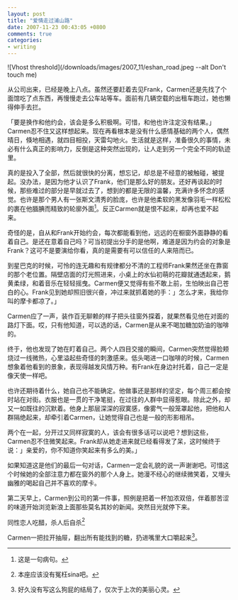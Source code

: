 ```yaml
---
layout: post
title: "爱情走过浦山路"
date: 2007-11-23 00:43:05 +0800
comments: true
categories:
- writing
---
```


![Vhost threshold](/downloads/images/2007_11/eshan_road.jpeg --alt Don't touch me)

从公司出来，已经是晚上八点。虽然还要赶着去见Frank，Carmen还是先找了个面馆吃了点东西，再慢慢走去公车站等车。面前有几辆空载的出租车跑过，她也懒得伸手去拦。

「要是换作和他约会，该会是多么积极啊。可惜，和他也许注定没有结果。」Carmen忍不住又这样想起来。现在再看根本是没有什么感情基础的两个人，偶然晴日，倏地相遇，就四目相投，天雷勾地火。生活就是这样，准备很久的事情，未必有什么真正的影响力，反倒是这种突然出现的，让人走到另一个完全不同的轨迹里。

真的是投入了全部，然后就很快的分离，想忘记，却总是不经意的被触碰，被提起。没办法，是因为他才认识了Frank，他们是那么好的朋友。还好再谈起的时候，那些难过的部分是早就过去了，想到的都是无限的温馨，充满许多怀念的感觉。也许是那个男人有一张斯文清秀的脸庞，也许是他柔软的黑发像羽毛一样松松的裹在他腼腆而精致的轮廓外面[^1]。反正Carmen就是恨不起来，却再也爱不起来。

奇怪的是，自从和Frank开始约会，每次都能看到他，远远的在橱窗外面静静的看着自己。是还在意着自己吗？可当初提出分手的是他啊，难道是因为约会的对象是Frank？这可不是要演给你看，真的是需要有可以信任的人来陪而已。

到星巴克的时候，可怜的连无趣和有规律都分不清的工程师Frank果然还坐在靠窗的那个老位置。隔壁店面的灯光照进来，小桌上的水仙初萌的花瓣就通透起来，鹅黄柔绿，和着音乐在轻轻摇曳。Carmen便又觉得有些不敢上前，生怕映出自己苍白的心。Frank见到她却照旧很兴奋，冲过来就抓着她的手：」怎么才来，我给你叫的摩卡都凉了。」

Carmen应了一声，装作百无聊赖的样子把头往窗外探着，就果然看见他在对面的路灯下面。哎，只有他知道，可以选的话，Carmen是从来不喝加糖加奶油的咖啡的。

终于，他也发现了她在盯着自己。两个人四目交接的瞬间，Carmen突然觉得脸颊烧过一线微热，心里溢起些奇怪的刺激感来。低头喝进一口咖啡的时候，Carmen想象着他看到的景象，表现得越发风情万种。有Frank在身边衬托着，自己一定是像天使一样吧。

也许还期待着什么，她自己也不能确定。他做事还是那样的坚定，每个周三都会按时站在对街。衣服也是一贯的干净笔挺，在过往的人群中显得惹眼。除此之外，却又一如既往的沉默着。他身上那层深深的寂寞感，像雾气一般笼罩起他，把他和人群隔绝起来，却牵引着Carmen，让她觉得自己也是一般的形影相吊。

两个在一起，分开过又同样寂寞的人，该会有很多话可以说吧？想到这些，Carmen忍不住微笑起来。Frank却从她走进来就已经看得发了呆，这时候终于说：」亲爱的，你不知道你笑起来有多么的美。」

如果知道这是他们的最后一句对话，Carmen一定会礼貌的说一声谢谢吧。可惜这个时候她的全部注意力都在窗外的那个人身上。她漫不经心的继续微笑着，又埋头幽雅的喝起自己并不喜欢的摩卡。

第二天早上，Carmen到公司的第一件事，照例是把着一杯加浓双倍，伴着那苦涩的味道开始浏览新浪上面那些莫名其妙的新闻。突然目光就停下来。

同性恋人吃醋，杀人后自杀[^2]

Carmen一把拉开抽屉，翻出所有能找到的糖，扔进嘴里大口嚼起来[^3]。

[^1]: 这是一句病句。
[^2]: 本座应该没有冤枉sina吧。
[^3]: 好久没有写这么狗屁的结局了，仅次于上次的美丽心灵。


